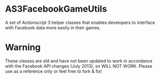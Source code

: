 AS3FacebookGameUtils
====================

A set of Actionscript 3 helper classes that enables developers to interface with Facebook data more easily in their games.

# Warning
These classes are old and have not been updated to work in accordance with the Facebook API changes (July 2013), so WILL NOT WORK. Please use as a reference only or feel free to fork & fix!
